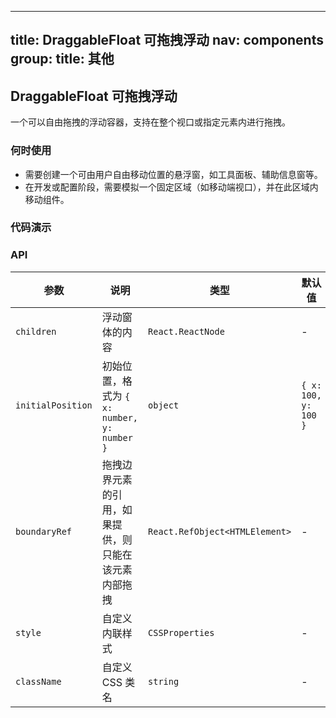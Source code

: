 
---
title: DraggableFloat 可拖拽浮动
nav: components
group:
  title: 其他
---

## DraggableFloat 可拖拽浮动

一个可以自由拖拽的浮动容器，支持在整个视口或指定元素内进行拖拽。

### 何时使用

- 需要创建一个可由用户自由移动位置的悬浮窗，如工具面板、辅助信息窗等。
- 在开发或配置阶段，需要模拟一个固定区域（如移动端视口），并在此区域内移动组件。

### 代码演示

<code src="./demo/draggable-float/basic.tsx" title="基本用法"></code>

<code src="./demo/draggable-float/boundary.tsx" title="限制在父元素内拖拽"></code>

### API

| 参数 | 说明 | 类型 | 默认值 |
| --- | --- | --- | --- |
| `children` | 浮动窗体的内容 | `React.ReactNode` | - |
| `initialPosition` | 初始位置，格式为 `{ x: number, y: number }` | `object` | `{ x: 100, y: 100 }` |
| `boundaryRef` | 拖拽边界元素的引用，如果提供，则只能在该元素内部拖拽 | `React.RefObject<HTMLElement>` | - |
| `style` | 自定义内联样式 | `CSSProperties` | - |
| `className` | 自定义 CSS 类名 | `string` | - |
